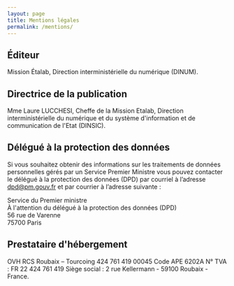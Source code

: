 ```yaml
---
layout: page
title: Mentions légales
permalink: /mentions/
---
```


## Éditeur

Mission Étalab, Direction interministérielle du numérique (DINUM).

## Directrice de la publication

Mme Laure LUCCHESI, Cheffe de la Mission Etalab, Direction interministérielle du
numérique et du système d'information et de communication de l'Etat (DINSIC).

## Délégué à la protection des données

Si vous souhaitez obtenir des informations sur les traitements de données personnelles gérés par un Service Premier Ministre vous pouvez contacter le délégué à la protection des données (DPD) par courriel à l’adresse [dpd@pm.gouv.fr](mailto:dpd@pm.gouv.fr) et par courrier à l’adresse suivante :

Service du Premier ministre  
À l'attention du délégué à la protection des données (DPD)  
56 rue de Varenne  
75700 Paris  

## Prestataire d'hébergement

OVH
RCS Roubaix – Tourcoing 424 761 419 00045
Code APE 6202A
N° TVA : FR 22 424 761 419
Siège social : 2 rue Kellermann - 59100 Roubaix - France.
